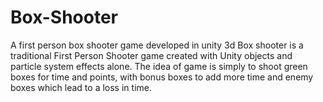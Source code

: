 # Box-Shooter
A first person box shooter game developed in unity 3d Box shooter is a traditional First Person Shooter game created with Unity objects and particle system effects alone.
The idea of game is simply to shoot green boxes for time and points, with bonus boxes to add more time and enemy boxes which lead to a loss in time.
